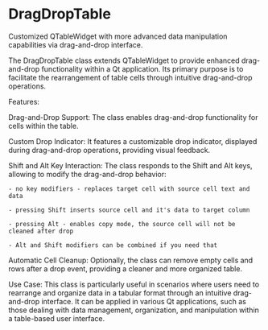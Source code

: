 # DragDropTable
Customized QTableWidget with more advanced data manipulation capabilities via drag-and-drop interface.

The DragDropTable class extends QTableWidget to provide enhanced drag-and-drop functionality within a Qt application. Its primary purpose is to facilitate the rearrangement of table cells through intuitive drag-and-drop operations.

Features:

Drag-and-Drop Support: The class enables drag-and-drop functionality for cells within the table.

Custom Drop Indicator: It features a customizable drop indicator, displayed during drag-and-drop operations, providing visual feedback.

Shift and Alt Key Interaction: The class responds to the Shift and Alt keys, allowing to modify the drag-and-drop behavior:

    - no key modifiers - replaces target cell with source cell text and data
    
    - pressing Shift inserts source cell and it's data to target column
    
    - pressing Alt - enables copy mode, the source cell will not be cleaned after drop
    
    - Alt and Shift modifiers can be combined if you need that
    
    
Automatic Cell Cleanup: Optionally, the class can remove empty cells and rows after a drop event, providing a cleaner and more organized table.

Use Case:
This class is particularly useful in scenarios where users need to rearrange and organize data in a tabular format through an intuitive drag-and-drop interface. It can be applied in various Qt applications, such as those dealing with data management, organization, and manipulation within a table-based user interface.

